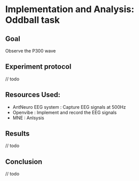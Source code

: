 # Implementation and Analysis: Oddball task

## Goal
Observe the P300 wave

## Experiment protocol
// todo

## Resources Used:
-   AntNeuro EEG system : Capture EEG signals at 500Hz
-   Openvibe : Implement and record the EEG signals
-   MNE : Anlsysis 


## Results
// todo


## Conclusion
// todo
